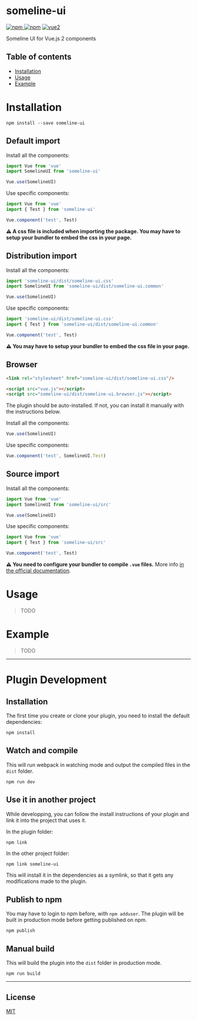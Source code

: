 # someline-ui

[![npm](https://img.shields.io/npm/v/someline-ui.svg) ![npm](https://img.shields.io/npm/dm/someline-ui.svg)](https://www.npmjs.com/package/someline-ui)
[![vue2](https://img.shields.io/badge/vue-2.x-brightgreen.svg)](https://vuejs.org/)

Someline UI for Vue.js 2 components

## Table of contents

- [Installation](#installation)
- [Usage](#usage)
- [Example](#example)

# Installation

```
npm install --save someline-ui
```

## Default import

Install all the components:

```javascript
import Vue from 'vue'
import SomelineUI from 'someline-ui'

Vue.use(SomelineUI)
```

Use specific components:

```javascript
import Vue from 'vue'
import { Test } from 'someline-ui'

Vue.component('test', Test)
```

**⚠️ A css file is included when importing the package. You may have to setup your bundler to embed the css in your page.**

## Distribution import

Install all the components:

```javascript
import 'someline-ui/dist/someline-ui.css'
import SomelineUI from 'someline-ui/dist/someline-ui.common'

Vue.use(SomelineUI)
```

Use specific components:

```javascript
import 'someline-ui/dist/someline-ui.css'
import { Test } from 'someline-ui/dist/someline-ui.common'

Vue.component('test', Test)
```

**⚠️ You may have to setup your bundler to embed the css file in your page.**

## Browser

```html
<link rel="stylesheet" href="someline-ui/dist/someline-ui.css"/>

<script src="vue.js"></script>
<script src="someline-ui/dist/someline-ui.browser.js"></script>
```

The plugin should be auto-installed. If not, you can install it manually with the instructions below.

Install all the components:

```javascript
Vue.use(SomelineUI)
```

Use specific components:

```javascript
Vue.component('test', SomelineUI.Test)
```

## Source import

Install all the components:

```javascript
import Vue from 'vue'
import SomelineUI from 'someline-ui/src'

Vue.use(SomelineUI)
```

Use specific components:

```javascript
import Vue from 'vue'
import { Test } from 'someline-ui/src'

Vue.component('test', Test)
```

**⚠️ You need to configure your bundler to compile `.vue` files.** More info [in the official documentation](https://vuejs.org/v2/guide/single-file-components.html).

# Usage

> TODO

# Example

> TODO

---

# Plugin Development

## Installation

The first time you create or clone your plugin, you need to install the default dependencies:

```
npm install
```

## Watch and compile

This will run webpack in watching mode and output the compiled files in the `dist` folder.

```
npm run dev
```

## Use it in another project

While developping, you can follow the install instructions of your plugin and link it into the project that uses it.

In the plugin folder:

```
npm link
```

In the other project folder:

```
npm link someline-ui
```

This will install it in the dependencies as a symlink, so that it gets any modifications made to the plugin.

## Publish to npm

You may have to login to npm before, with `npm adduser`. The plugin will be built in production mode before getting published on npm.

```
npm publish
```

## Manual build

This will build the plugin into the `dist` folder in production mode.

```
npm run build
```

---

## License

[MIT](http://opensource.org/licenses/MIT)
